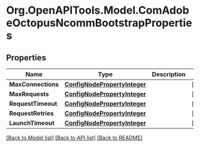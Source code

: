 # Org.OpenAPITools.Model.ComAdobeOctopusNcommBootstrapProperties
## Properties

Name | Type | Description | Notes
------------ | ------------- | ------------- | -------------
**MaxConnections** | [**ConfigNodePropertyInteger**](ConfigNodePropertyInteger.md) |  | [optional] 
**MaxRequests** | [**ConfigNodePropertyInteger**](ConfigNodePropertyInteger.md) |  | [optional] 
**RequestTimeout** | [**ConfigNodePropertyInteger**](ConfigNodePropertyInteger.md) |  | [optional] 
**RequestRetries** | [**ConfigNodePropertyInteger**](ConfigNodePropertyInteger.md) |  | [optional] 
**LaunchTimeout** | [**ConfigNodePropertyInteger**](ConfigNodePropertyInteger.md) |  | [optional] 

[[Back to Model list]](../README.md#documentation-for-models) [[Back to API list]](../README.md#documentation-for-api-endpoints) [[Back to README]](../README.md)


